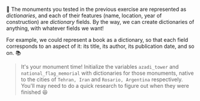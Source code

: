 :blue_book: The monuments you tested in the previous exercise are represented as _dictionaries_, and each of their features (name, location, year of construction) are _dictionary_ fields. By the way, we can create dictionaries of anything, with whatever fields we want!

For example, we could represent a book as a dictionary, so that each field corresponds to an aspect of it: its title, its author, its publication date, and so on. :books:

> It's your monument time! Initialize the variables `azadi_tower` and `national_flag_memorial` with dictionaries for those monuments, native to the cities of `Tehran, Iran` and `Rosario, Argentina` respectively. You'll may need to do a quick research to figure out when they were finished :satisfied:
